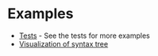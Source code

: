 Examples
===

- [Tests](https://github.com/YieldLang/yieldlang/tree/main/tests) - See the tests for more examples
- [Visualization of syntax tree](https://github.com/YieldLang/yieldlang/discussions/17)
